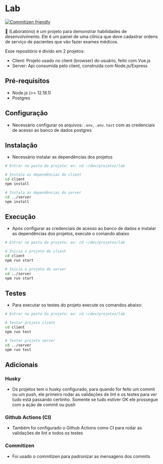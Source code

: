 # Lab

[![Commitizen friendly](https://img.shields.io/badge/commitizen-friendly-brightgreen.svg)](http://commitizen.github.io/cz-cli/)


:hospital: (Laboratório) é um projeto para demonstrar habilidades de desenvolvimento. Ele é um painel de uma clínica que deve cadastrar ordens de serviço de pacientes que vão fazer exames médicos.

Esse repositório é divido em 2 projetos:
- Client: Projeto usado no client (browser) do usuário, feito com Vue.js
- Server: Api consumida pelo client, construída com Node.js/Express

## Pré-requisitos
- Node.js (>= 12.18.1)
- Postgres

## Configuração
- Necessário configurar os arquivos: `.env`, `.env.test` com as credenciais de acesso ao banco de dados postgres

## Instalação
- Necessário instalar as dependências dos projetos
```bash
# Entrar na pasta do projeto: ex: cd ~/dev/projetos/lab

# Instala as dependências do client
cd client
npm install

# Instala as dependências do server
cd ../server
npm install
```

## Execução
- Após configurar as credenciais de acesso ao banco de dados e instalar as dependências dos projetos, execute o comando abaixo
```bash
# Entrar na pasta do projeto: ex: cd ~/dev/projetos/lab

# Inicia o projeto do client
cd client
npm run start

# Inicia o projeto do server
cd ../server
npm run start
```

## Testes
- Para executar os testes do projeto execute os comandos abaixo:
```bash
# Entrar na pasta do projeto: ex: cd ~/dev/projetos/lab

# Testar projeto client
cd client
npm run test

# Testar projeto server
cd ../server
npm run test
```

## Adicionais

### Husky
- Os projetos tem o husky configurado, para quando for feito um commit ou um push, ele primeiro rodar as validações de lint e os testes para ver tudo está passando certinho. Somente se tudo estiver OK ele prossegue com a ação de commit ou push

### Github Actions (CI)
- Também foi configurado o Github Actions como CI para rodar as validações de lint e todos os testes

### Commitizen
- Foi usado o commitizen para padronizar as mensagens dos commits
